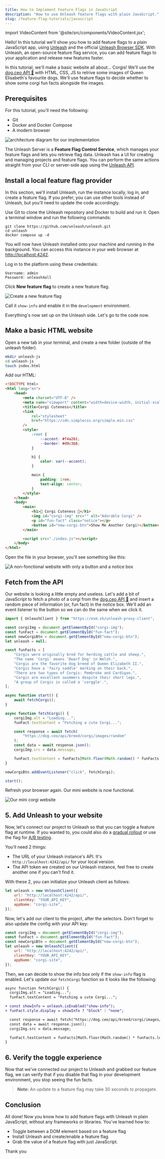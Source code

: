 ```yaml
---
title: How to Implement Feature Flags in JavaScript
description: "How to use Unleash feature flags with plain JavaScript."
slug: /feature-flag-tutorials/javascript
---
```


import VideoContent from '@site/src/components/VideoContent.jsx';

Hello! In this tutorial we'll show you how to add feature flags to a plain JavaScript app, using [Unleash](https://www.getunleash.io/) and the official [Unleash Browser SDK](/reference/sdks/javascript-browser). With Unleash, an open-source feature flag service, you can add feature flags to your application and release new features faster.

In this tutorial, we'll make a basic website all about... Corgis! We'll use the [dog.ceo API 🐶](https://dog.ceo/) with HTML, CSS, JS to retrive some images of Queen Elisabeth's favourite dogs. We'll use feature flags to decide whether to show some corgi fun facts alongside the images.

## Prerequisites

For this tutorial, you'll need the following:

-   Git
-   Docker and Docker Compose
-   A modern browser

![architecture diagram for our implementation](./diagram.png)

The Unleash Server is a **Feature Flag Control Service**, which manages your feature flags and lets you retrieve flag data. Unleash has a UI for creating and managing projects and feature flags. You can perform the same actions straight from your CLI or server-side app using the [Unleash API](/reference/api/unleash).

## Install a local feature flag provider

In this section, we'll install Unleash, run the instance locally, log in, and create a feature flag. If you prefer, you can use other tools instead of Unleash, but you'll need to update the code accordingly.

Use Git to clone the Unleash repository and Docker to build and run it. Open a terminal window and run the following commands:

```
git clone https://github.com/unleash/unleash.git
cd unleash
docker compose up -d
```

You will now have Unleash installed onto your machine and running in the background. You can access this instance in your web browser at [http://localhost:4242](http://localhost:4242).

Log in to the platform using these credentials:

```
Username: admin
Password: unleash4all
```

Click **New feature flag** to create a new feature flag.

![Create a new feature flag](/img/go-new-feature-flag.png)

Call it `show-info` and enable it in the `development` environment.

Everything's now set up on the Unleash side. Let's go to the code now.

## Make a basic HTML website

Open a new tab in your terminal, and create a new folder (outside of the unleash folder).

```sh
mkdir unleash-js
cd unleash-js
touch index.html
```

Add our HTML:

```html
<!DOCTYPE html>
<html lang="en">
    <head>
        <meta charset="UTF-8" />
        <meta name="viewport" content="width=device-width, initial-scale=1.0" />
        <title>Corgi Cuteness</title>
        <link
            rel="stylesheet"
            href="https://cdn.simplecss.org/simple.min.css"
        />
        <style>
            :root {
                --accent: #f4a261;
                --border: #d9c3b8;
            }

            h1 {
                color: var(--accent);
            }

            main {
                padding: 1rem;
                text-align: center;
            }
        </style>
    </head>
    <body>
        <main>
            <h1>🐾 Corgi Cuteness 🐾</h1>
            <img id="corgi-img" src="" alt="Adorable Corgi" />
            <p id="fun-fact" class="notice"></p>
            <button id="new-corgi-btn">Show Me Another Corgi!</button>
        </main>

        <script src="./index.js"></script>
    </body>
</html>
```

Open the file in your browser, you'll see something like this:

![A non-fonctional website with only a button and a notice box](./template.png)

## Fetch from the API

Our website is looking a little empty and useless. Let's add a bit of JavaScript to fetch a photo of a corgi from the [dog.ceo API 🐶](https://dog.ceo/) and insert a random piece of information (or, fun fact) in the notice box. We'll add an event listener to the button so we can do the same when we click it.

```js
import { UnleashClient } from "https://esm.sh/unleash-proxy-client";

const corgiImg = document.getElementById("corgi-img");
const funFact = document.getElementById("fun-fact");
const newCorgiBtn = document.getElementById("new-corgi-btn");
let unleash = null;

const funFacts = [
    "Corgis were originally bred for herding cattle and sheep.",
    "The name 'Corgi' means 'Dwarf Dog' in Welsh.",
    "Corgis are the favorite dog breed of Queen Elizabeth II.",
    "Corgis have a 'fairy saddle' marking on their back.",
    "There are two types of Corgis: Pembroke and Cardigan.",
    "Corgis are excellent swimmers despite their short legs.",
    "A group of Corgis is called a 'corggle'.",
];

async function start() {
    await fetchCorgi();
}

async function fetchCorgi() {
    corgiImg.alt = "Loading...";
    funFact.textContent = "Fetching a cute Corgi...";

    const response = await fetch(
        "https://dog.ceo/api/breed/corgi/images/random"
    );
    const data = await response.json();
    corgiImg.src = data.message;

    funFact.textContent = funFacts[Math.floor(Math.random() * funFacts.length)];
}

newCorgiBtn.addEventListener("click", fetchCorgi);

start();
```

Refresh your browser again. Our mini website is now functional.

![Our mini corgi website](./corgi-site.png)

## 5. Add Unleash to your website

Now, let's connect our project to Unleash so that you can toggle a feature flag at runtime. If you wanted to, you could also do a [gradual rollout](/feature-flag-tutorials/use-cases/gradual-rollout) or use the flag for [A/B testing](/feature-flag-tutorials/use-cases/a-b-testing).

You'll need 2 things:

-   The URL of your Unleash instance's API. It's `http://localhost:4242/api/` for your local version.
-   The API token we created on our Unleash instance, feel free to create another one if you can't find it.

With these 2, you can initialize your Unleash client as follows:

```js
let unleash = new UnleashClient({
    url: "http://localhost:4242/api/",
    clientKey: "YOUR_API_KEY",
    appName: "corgi-site",
});
```

Now, let's add our client to the project, after the selectors. Don't forget to also update the config with your API key:

```js
const corgiImg = document.getElementById("corgi-img");
const funFact = document.getElementById("fun-fact");
const newCorgiBtn = document.getElementById("new-corgi-btn");
let unleash = new UnleashClient({
    url: "http://localhost:4242/api/",
    clientKey: "YOUR_API_KEY",
    appName: "corgi-site",
});
```

Then, we can decide to show the info box only if the `show-info` flag is enabled. Let's update our `fetchCorgi` function so it looks like the following:

```diff
async function fetchCorgi() {
  corgiImg.alt = "Loading...";
  funFact.textContent = "Fetching a cute Corgi...";

+ const showInfo = unleash.isEnabled("show-info");
+ funFact.style.display = showInfo ? "block" : "none";

  const response = await fetch("https://dog.ceo/api/breed/corgi/images/random");
  const data = await response.json();
  corgiImg.src = data.message;

  funFact.textContent = funFacts[Math.floor(Math.random() * funFacts.length)];
}
```

## 6. Verify the toggle experience

Now that we've connected our project to Unleash and grabbed our feature flag, we can verify that if you disable that flag in your development environment, you stop seeing the fun facts.

> **Note:** An update to a feature flag may take 30 seconds to propagate.

## Conclusion

All done! Now you know how to add feature flags with Unleash in plain JavaScript, without any frameworks or libraries. You've learned how to:

-   Toggle between a DOM element based on a feature flag
-   Install Unleash and create/enable a feature flag
-   Grab the value of a feature flag with just JavaScript.

Thank you
